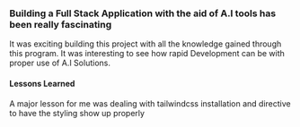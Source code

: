 ### Building a Full Stack Application with the aid of A.I tools has been really fascinating

It was exciting building this project with all the knowledge gained through this program. It was interesting to see how rapid Development can be with proper use of A.I Solutions.


#### Lessons Learned
A major lesson for me was dealing with tailwindcss installation and directive to have the styling show up properly